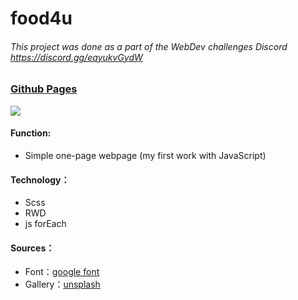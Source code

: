 # food4u

###### This project was done as a part of the WebDev challenges Discord https://discord.gg/eayukvGydW

### [Github Pages](https://joyun25.github.io/food4u/)
![](https://i.imgur.com/bB3IjBs.jpg)
#### Function:
- Simple one-page webpage (my first work with JavaScript)
#### Technology：
- Scss
- RWD
- js forEach
#### Sources：
- Font：[google font](https://fonts.google.com/)
- Gallery：[unsplash](https://unsplash.com/)
